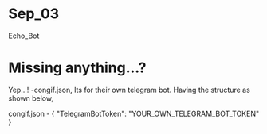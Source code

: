 # Sep_03
Echo_Bot

# Missing anything...?

Yep...! 
-congif.json, Its for their own telegram bot. Having the structure as shown below,

congif.json - { "TelegramBotToken": "YOUR_OWN_TELEGRAM_BOT_TOKEN"  } 

